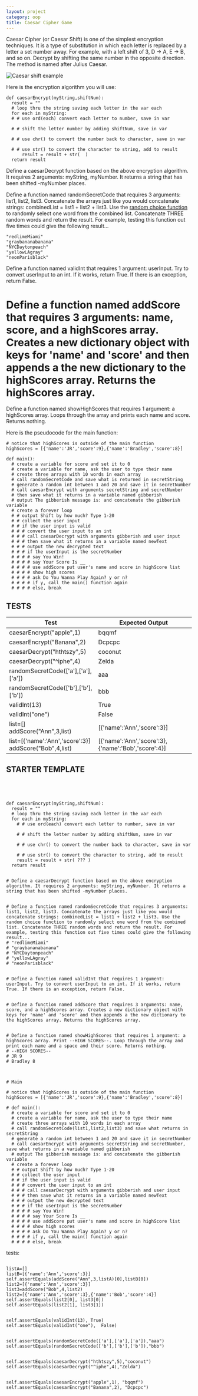 ```yaml
---
layout: project
category: oop
title: Caesar Cipher Game
---
```





Caesar Cipher (or Caesar Shift) is one of the simplest encryption techniques. It is a type of substitution in which each letter is replaced by a letter a set number away. For example, with a left shift of 3, D -> A, E -> B, and so on. Decrypt by shifting the same number in the opposite direction. The method is named after Julius Caesar.

![Caesar shift example](/apcsp\oop\Caesar_cipher_left_shift_of_3.png)

Here is the encryption algorithm you will use:
```
def caesarEncrypt(myString,shiftNum):
  result = ""
  # loop thru the string saving each letter in the var each
  for each in myString:
  # # use ord(each) convert each letter to number, save in var

  # # shift the letter number by adding shiftNum, save in var

  # # use chr() to convert the number back to character, save in var

  # # use str() to convert the character to string, add to result
      result = result + str(  )
  return result
```

Define a caesarDecrypt function based on the above encryption algorithm. It requires 2 arguments: myString, myNumber. It returns a string that has been shifted -myNumber places.

Define a function named randomSecretCode that requires 3 arguments: list1, list2, list3. Concatenate the arrays just like you would concatenate strings: combinedList = list1 + list2 + list3. Use the [random choice function](https://www.w3schools.com/python/ref_random_choice.asp) to randomly select one word from the combined list. Concatenate THREE random words and return the result. For example, testing this function out five times could give the following result...
```
"redlimeMiami"
"graybananabanana"
"NYCDaytonpeach"
"yellowLAgray"
"neonParisblack"
```

Define a function named validInt that requires 1 argument: userInput. Try to convert userInput to an int. If it works, return True. If there is an exception, return False.

# Define a function named addScore that requires 3 arguments: name, score, and a highScores array. Creates a new dictionary object with keys for 'name' and 'score' and then appends a the new dictionary to the highScores array. Returns the highScores array.

Define a function named showHighScores that requires 1 argument: a highScores array. Loops through the array and prints each name and score. Returns nothing.

Here is the pseudocode for the main function:
```
# notice that highScores is outside of the main function
highScores = [{'name':'JR','score':9},{'name':'Bradley','score':8}]

def main():
  # create a variable for score and set it to 0
  # create a variable for name, ask the user to type their name
  # create three arrays with 10 words in each array
  # call randomSecretCode and save what is returned in secretString
  # generate a random int between 1 and 20 and save it in secretNumber
  # call caesarEncrypt with arguments secretString and secretNumber
  # then save what it returns in a variable named gibberish
  # output The gibberish message is: and concatenate the gibberish variable
  # create a forever loop
  # # output Shift by how much? Type 1-20
  # # collect the user input
  # # if the user input is valid
  # # # convert the user input to an int
  # # # call caesarDecrypt with arguments gibberish and user input
  # # # then save what it returns in a variable named newText
  # # # output the new decrypted text
  # # # if the userInput is the secretNumber
  # # # # say You Win!
  # # # # say Your Score Is __
  # # # # use addScore put user's name and score in highScore list
  # # # # show high scores
  # # # # ask Do You Wanna Play Again? y or n?
  # # # # if y, call the main() function again
  # # # # else, break
```

## TESTS

|Test|Expected Output|
|---|---|
|caesarEncrypt("apple",1)|bqqmf|
|caesarEncrypt("Banana",2)|Dcpcpc|
|caesarDecrypt("hthtszy",5)|coconut|
|caesarDecrypt("^iphe",4)|Zelda|
|randomSecretCode(['a'],['a'],['a'])|aaa|
|randomSecretCode(['b'],['b'],['b'])|bbb|
|validInt(13)|True|
|validInt("one")|False|
|list=[]<br>addScore("Ann",3,list)|[{'name':'Ann','score':3}]|
|list=[{'name':'Ann','score':3}]<br>addScore("Bob",4,list)|[{'name':'Ann','score':3},{'name':'Bob','score':4}]|


## STARTER TEMPLATE
```




def caesarEncrypt(myString,shiftNum):
  result = ""
  # loop thru the string saving each letter in the var each
  for each in myString:
    # # use ord(each) convert each letter to number, save in var

    # # shift the letter number by adding shiftNum, save in var

    # # use chr() to convert the number back to character, save in var

    # # use str() to convert the character to string, add to result
    result = result + str( ??? )
  return result


# Define a caesarDecrypt function based on the above encryption algorithm. It requires 2 arguments: myString, myNumber. It returns a string that has been shifted -myNumber places.


# Define a function named randomSecretCode that requires 3 arguments: list1, list2, list3. Concatenate the arrays just like you would concatenate strings: combinedList = list1 + list2 + list3. Use the random choice function to randomly select one word from the combined list. Concatenate THREE random words and return the result. For example, testing this function out five times could give the following result...
# "redlimeMiami"
# "graybananabanana"
# "NYCDaytonpeach"
# "yellowLAgray"
# "neonParisblack"


# Define a function named validInt that requires 1 argument: userInput. Try to convert userInput to an int. If it works, return True. If there is an exception, return False.


# Define a function named addScore that requires 3 arguments: name, score, and a highScores array. Creates a new dictionary object with keys for 'name' and 'score' and then appends a the new dictionary to the highScores array. Returns the highScores array.


# Define a function named showHighScores that requires 1 argument: a highScores array. Print --HIGH SCORES--. Loop through the array and print each name and a space and their score. Returns nothing.
# --HIGH SCORES--
# JR 9
# Bradley 8



# Main

# notice that highScores is outside of the main function
highScores = [{'name':'JR','score':9},{'name':'Bradley','score':8}]

# def main():
  # create a variable for score and set it to 0
  # create a variable for name, ask the user to type their name
  # create three arrays with 10 words in each array
  # call randomSecretCode(list1,list2,list3) and save what returns in secretString
  # generate a random int between 1 and 20 and save it in secretNumber
  # call caesarEncrypt with arguments secretString and secretNumber, save what returns in a variable named gibberish
  # output The gibberish message is: and concatenate the gibberish variable
  # create a forever loop
  # # output Shift by how much? Type 1-20
  # # collect the user input
  # # if the user input is valid
  # # # convert the user input to an int
  # # # call caesarDecrypt with arguments gibberish and user input
  # # # then save what it returns in a variable named newText
  # # # output the new decrypted text
  # # # if the userInput is the secretNumber
  # # # # say You Win!
  # # # # say Your Score Is __
  # # # # use addScore put user's name and score in highScore list
  # # # # show high scores
  # # # # ask Do You Wanna Play Again? y or n?
  # # # # if y, call the main() function again
  # # # # else, break
```


tests:
```

listA=[]
listB=[{'name':'Ann','score':3}]
self.assertEquals(addScore("Ann",3,listA)[0],listB[0])
list2=[{'name':'Ann','score':3}]
list3=addScore("Bob",4,list2)
list2=[{'name':'Ann','score':3},{'name':'Bob','score':4}]
self.assertEquals(list2[0], list3[0])
self.assertEquals(list2[1], list3[1])


self.assertEquals(validInt(13),	True)
self.assertEquals(validInt("one"),	False)


self.assertEquals(randomSecretCode(['a'],['a'],['a']),"aaa")
self.assertEquals(randomSecretCode(['b'],['b'],['b']),"bbb")


self.assertEquals(caesarDecrypt("hthtszy",5),"coconut")
self.assertEquals(caesarDecrypt("^iphe",4),"Zelda")


self.assertEquals(caesarEncrypt("apple",1), "bqqmf")
self.assertEquals(caesarEncrypt("Banana",2), "Dcpcpc")

```
